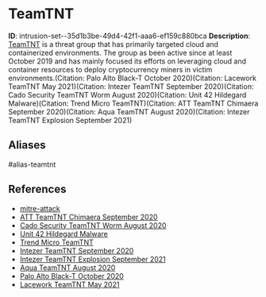 # TeamTNT

**ID**: intrusion-set--35d1b3be-49d4-42f1-aaa6-ef159c880bca
**Description**: [TeamTNT](https://attack.mitre.org/groups/G0139) is a threat group that has primarily targeted cloud and containerized environments. The group as been active since at least October 2019 and has mainly focused its efforts on leveraging cloud and container resources to deploy cryptocurrency miners in victim environments.(Citation: Palo Alto Black-T October 2020)(Citation: Lacework TeamTNT May 2021)(Citation: Intezer TeamTNT September 2020)(Citation: Cado Security TeamTNT Worm August 2020)(Citation: Unit 42 Hildegard Malware)(Citation: Trend Micro TeamTNT)(Citation: ATT TeamTNT Chimaera September 2020)(Citation: Aqua TeamTNT August 2020)(Citation: Intezer TeamTNT Explosion September 2021)

## Aliases
#alias-teamtnt

## References
- [mitre-attack](https://attack.mitre.org/groups/G0139)
- [ATT TeamTNT Chimaera September 2020](https://cybersecurity.att.com/blogs/labs-research/teamtnt-with-new-campaign-aka-chimaera)
- [Cado Security TeamTNT Worm August 2020](https://www.cadosecurity.com/team-tnt-the-first-crypto-mining-worm-to-steal-aws-credentials/)
- [Unit 42 Hildegard Malware](https://unit42.paloaltonetworks.com/hildegard-malware-teamtnt/)
- [Trend Micro TeamTNT](https://documents.trendmicro.com/assets/white_papers/wp-tracking-the-activities-of-teamTNT.pdf)
- [Intezer TeamTNT September 2020](https://www.intezer.com/blog/cloud-security/attackers-abusing-legitimate-cloud-monitoring-tools-to-conduct-cyber-attacks/)
- [Intezer TeamTNT Explosion September 2021](https://www.intezer.com/wp-content/uploads/2021/09/TeamTNT-Cryptomining-Explosion.pdf)
- [Aqua TeamTNT August 2020](https://blog.aquasec.com/container-security-tnt-container-attack)
- [Palo Alto Black-T October 2020](https://unit42.paloaltonetworks.com/black-t-cryptojacking-variant/)
- [Lacework TeamTNT May 2021](https://www.lacework.com/blog/taking-teamtnt-docker-images-offline/)
